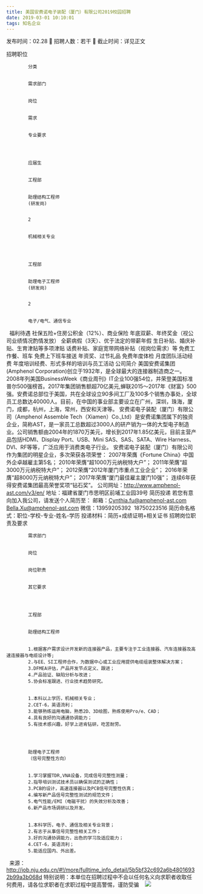 ```yaml
---
title: 美国安费诺电子装配（厦门）有限公司2019校园招聘
date: 2019-03-01 10:10:01
tags: 知名企业
---
```

发布时间：02.28   🌟   招聘人数：若干   🌈   截止时间：详见正文
<!-- more -->
招聘职位
 

    
        
            
            分类
            
            
            需求部门
            
            
            岗位
            
            
            需求
            
            
            专业要求
            
        
        
            
            应届生
            
            
            工程部
            
            
            助理结构工程师
            (研发岗)
            
            
            2
            
            
            机械相关专业
            
        
        
            
            工程部
            
            
            助理电子工程师
            (研发岗)
            
            
            2
            
            
            电子/电气、通信专业
            
        
    

 
福利待遇
社保五险+住房公积金（12%）、商业保险
年底双薪、年终奖金（视公司业绩情况酌情发放）
全薪病假（3天）、优于法定的带薪年假
生日补贴、婚庆补贴、生育津贴等多项津贴
话费补贴、家庭宽带网络补贴（视岗位需求）等
免费工作餐、班车
免费上下班车接送
年资奖、过节礼品
免费年度体检
月度团队活动经费
年度培训经费、形式多样的培训与员工活动
公司简介
美国安费诺集团(Amphenol Corporation)创立于1932年，是全球最大的连接器制造商之一。2008年列美国BusinessWeek《商业周刊》IT企业100强54位，并荣登美国标准普尔500强榜首。2017年集团销售额超70亿美元,蝉联2015～2017年《财富》500强。安费诺总部位于美国，共在全球设立90多间工厂及100多个销售办事处，全球员工总数达40000人。目前，在中国的事业部主要设立在广州，深圳，珠海，厦门，成都，杭州，上海，常州，西安和天津等。
安费诺电子装配（厦门）有限公司（Amphenol Assemble Tech（Xiamen）Co.,Ltd）是安费诺集团属下的独资企业，简称AST，是一家员工总数超过3000人的研产销为一体的大型电子制造业。公司销售额由2004年的1870万美元，增长到2017年1.85亿美元，目前主营产品包括HDMI、Display Port、USB、Mini SAS、SAS、SATA、Wire Harness、DVI、RF等等，广泛应用于消费类电子行业。
安费诺电子装配（厦门）有限公司作为集团的明星企业，多次荣获各项荣誉：
2007年荣膺《Fortune China》中国外企卓越雇主第5名；
2010年荣膺“超1000万元纳税特大户”；
2011年荣膺“超3000万元纳税特大户”；
2012荣膺“2012年厦门市重点工业企业”；
2016年荣膺“超8000万元纳税特大户”；
2017年荣膺“厦门最佳雇主厦门10强”；
连续6年获得安费诺集团最高荣誉奖项“钻石奖”。
公司网址：http://www.amphenol-ast.com/v3/en/
地址：福建省厦门市思明区前埔工业园39号
简历投递
若您有意向加入我公司，请发送个人简历至：
邮箱：Cynthia.fu@amphenol-ast.com
Bella.Xu@amphenol-ast.com
微信：13959205392  18750223516
简历命名格式：职位-学校-专业-姓名-学历
投递材料：简历+成绩证明+相关证书
招聘岗位职责及要求
 

    
        
            
            需求部门
            
            
            岗位
            
            
            岗位职责
            
            
            其它要求
            
        
        
            
            工程部
            
            
            助理结构工程师
            
            
            1.根据客户需求设计开发新的连接器产品，主要专注于工业连接器、汽车连接器及高速连接器与电缆设计等;
            2.与EE、SI工程师合作，为数据中心或工业应用提供电缆组装整体解决方案；
            3.DFMEA评估，产品开发节点定义、跟进；
            4.产品验证、缺陷分析与改进；
            5.协会标准跟进、行业技术趋势研究。
            
            
            1.本科以上学历，机械相关专业；
            2.CET-6，英语流利；
            3.能够熟练运用电脑，熟悉2D、3D绘图，熟练使用Pro/e、CAD；
            4.具有良好的沟通通协调能力；
            5.有技术感兴趣，好学上进肯钻研，吃苦耐劳。
            
        
        
            
            助理电子工程师
            （信号完整性方向）
            
            
            1.学习掌握TDR,VNA设备，完成信号完整性测量；
            2.指导培训测试技术员以确保测试的正确性；
            3.PCB的设计，高速连接器以及PCB信号完整性仿真；
            4.编写新产品信号完整性测试的规范文件；
            5.电气性能/EMI（电磁干扰）的失效分析及改善；
            6.新产品市场调研以及开发。
            
            
            1.本科学历，电子、通信及相关专业背景；
            2.有志于从事信号完整性相关工作；
            3.好的沟通协调能力，出色的学习及适应能力；
            4.CET-6，英语流利；
            5.能适应国内、外出差。
            
        
    

 
来源：
http://job.nju.edu.cn/#!/more/fulltime_info_detail/5b5bf32c692a6b48016932b99a3b068d
特别说明：本单位在招聘过程中不会以任何名义向求职者收取任何费用，请各位求职者在求职过程中提高警惕，谨防受骗
 
 ![](https://cdn.weiweiblog.cn/20181015134814.png)